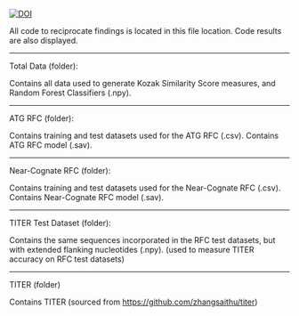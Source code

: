 [![DOI](https://zenodo.org/badge/385780525.svg)](https://zenodo.org/badge/latestdoi/385780525)


All code to reciprocate findings is located in this file location. Code results are also displayed.


---------------
Total Data (folder):

Contains all data used to generate Kozak Similarity Score measures, and Random Forest Classifiers (.npy).

----------------
ATG RFC (folder):

Contains training and test datasets used for the ATG RFC (.csv).
Contains ATG RFC model (.sav).

----------------
Near-Cognate RFC (folder):

Contains training and test datasets used for the Near-Cognate RFC (.csv).
Contains Near-Cognate RFC model (.sav).

----------------
TITER Test Dataset (folder):

Contains the same sequences incorporated in the RFC test datasets, but with extended flanking nucleotides (.npy).
(used to measure TITER accuracy on RFC test datasets)

----------------
TITER (folder)

Contains TITER
(sourced from https://github.com/zhangsaithu/titer) 



